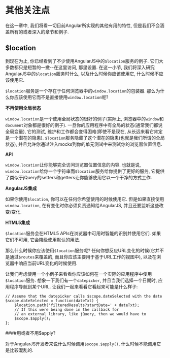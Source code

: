 # 其他关注点

在这一章中, 我们将看一切目前Angular所实现的其他有用的特性, 但是我们不会涵盖所有的或者深入的章节和例子.

## $location

到现在为止, 你已经看到了不少使用AngularJS中的`$location`服务的例子. 它们大多数都只是短暂的一撇--在这里访问, 那里设置. 在这一小节, 我们将深入研究AngularJS中的`$location`服务时什么, 以及什么时候你应该使用它, 什么时候不应该使用它.

`$location`服务是一个存在于任何浏览器中的`window.location`的包装器. 那么为什么你应该使用它而不是直接使用`window.location`呢?

**不再使用全局状态**

`window.location`是一个使用全局状态的很好的例子(实际上, 浏览器中的`window`和`document`对象都是很好的例子). 一旦你的应用程序中有全局的状态(通常我们都说全局变量), 它的测试, 维护和工作都会变得困难(即使不是现在, 从长远来看它肯定是一个潜在的隐患). `$location`服务隐藏了这个潜在的隐患(也就是我们所谓的全局状态), 并且允许你通过注入mocks到你的单元测试中来测试你的浏览器位置信息.

**API**

`window.location`让你能够完全访问浏览器位置信息的内容. 也就是说, `window.location`给你一个字符串而`$location`服务给你提供了更好的服务, 它提供了类似于jQuery的setters和getters让你能够使用它以一个干净的方式工作.

**AngularJS集成**

如果你使用`$location`, 你可以在任何你希望使用的时候使用它. 但是如果直接使用`window.location`, 在有变化时你必须负责通知给AngularJS, 并且还要监听这些改变/变化.

**HTML5集成**

`$location`服务会在HTML5 APIs在浏览器中可用时智能的识别并使用它们. 如果它们不可用, 它会降级使用默认的用法.

那么什么时候你应该使用`$location`服务呢? 任何你想反应URL变化的时候(它并不是通过`$routes`来覆盖的, 而且你应该主要用于基于URL工作的视图中), 以及在浏览器中响应当前URL变化的时候使用.

让我们考虑使用一个小例子来看看你应该如何在一个实际的应用程序中使用`$location`服务. 想象一下我们有一个`datepicker`, 并且当我们选择一个日期时, 应用程序导航到某个URL. 让我们一起来看看它看起来可能是什么样子:

	// Assume that the datepicker calls $scope.dateSelected with the date
	$scope.dateSelected = function(dateTxt) {
		$location.path('filteredResults?startDate=' + dateTxt);
		// If this were being done in the callback for
		// an external library, like jQuery, then we would have to
		$scope.$apply();
	};
	
####用或者不用$apply?

对于AngularJS开发者来说什么时候调用`$scope.$apply()`, 什么时候不能调用它是比较混乱的. 